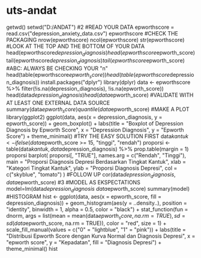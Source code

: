 # uts-andat
getwd()
setwd("D:/ANDAT")
#2
#READ YOUR DATA
epworthscore = read.csv("depression_anxiety_data.csv")
epworthscore
#CHECK THE PACKAGING
nrow(epworthscore)
ncol(epworthscore)
str(epworthscore)
#LOOK AT THE TOP AND THE BOTTOM OF YOUR DATA
head(epworthscore$depression_diagnosis)
head(epworthscore$epworth_score)
tail(epworthscore$depression_diagnosis)
tail(epworthscore$epworth_score)
#ABC: ALWAYS BE CHECKING YOUR "n"
head(table(epworthscore$epworth_score))
head(table(epworthscore$depression_diagnosis))
install.packages("dplyr")
library(dplyr)
data <- epworthscore %>%
  filter(!is.na(depression_diagnosis), !is.na(epworth_score))
head(data$depression_diagnosis)
head(data$epworth_score)
#VALIDATE WITH AT LEAST ONE EXTERNAL DATA SOURCE
summary(data$epworth_score)
quantile(data$epworth_score)
#MAKE A PLOT
library(ggplot2)
ggplot(data, aes(x = depression_diagnosis, y = epworth_score)) +
  geom_boxplot() +
  labs(title = "Boxplot of Depression Diagnosis by Epworth Score",
       x = "Depression Diagnosis",
       y = "Epworth Score") +
  theme_minimal()
#TRY THE EASY SOLUTION FIRST
data$kantuk <- ifelse(data$epworth_score >= 15, "tinggi", "rendah")
proporsi <- table(data$kantuk, data$depression_diagnosis) %>%
  prop.table(margin = 1)
proporsi
barplot(
  proporsi[, "TRUE"],
  names.arg = c("Rendah", "Tinggi"),
  main = "Proporsi Diagnosis Depresi Berdasarkan Tingkat Kantuk",
  xlab = "Kategori Tingkat Kantuk",
  ylab = "Proporsi Diagnosis Depresi",
  col = c("skyblue", "tomato")
)
#FOLLOW UP
cor(data$depression_diagnosis,data$epworth_score)
#3
#MODEL AS EKSPECTATIONS
model=lm(data$depression_diagnosis~data$epworth_score)
summary(model)
#HISTOGRAM
hist <- ggplot(data, aes(x = epworth_score, fill = depression_diagnosis)) +
  geom_histogram(aes(y = ..density..), position = "identity", binwidth = 1, alpha = 0.5, color = "black") +
  stat_function(fun = dnorm, args = list(mean = mean(data$epworth_score, na.rm = TRUE), 
                                         sd = sd(data$epworth_score, na.rm = TRUE)), 
                color = "red", size = 1) +
  scale_fill_manual(values = c("0" = "lightblue", "1" = "pink")) +
  labs(title = "Distribusi Epworth Score dengan Kurva Normal dan Diagnosis Depresi",
       x = "epworth score",
       y = "Kepadatan",
       fill = "Diagnosis Depresi") +
  theme_minimal()
hist
